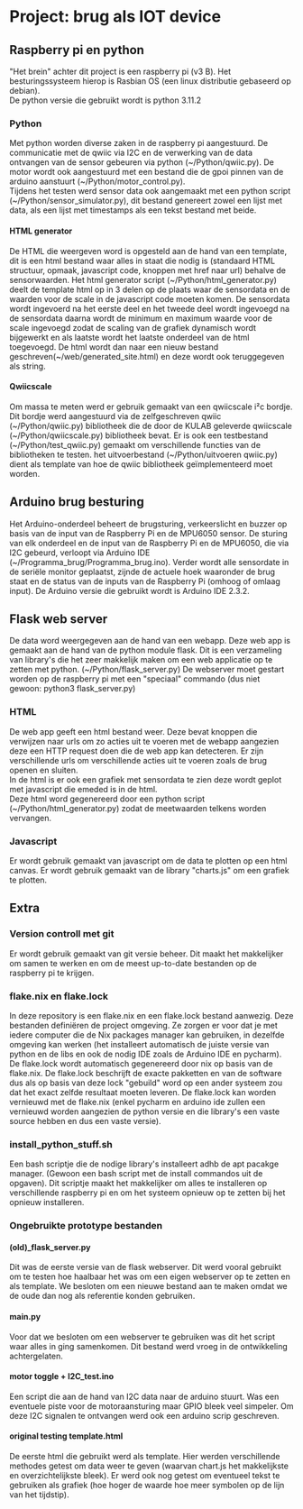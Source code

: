 # Project: brug als IOT device
## Raspberry pi en python
"Het brein" achter dit project is een raspberry pi (v3 B). Het besturingssysteem hierop is Rasbian OS (een linux distributie gebaseerd op debian).  
De python versie die gebruikt wordt is python 3.11.2

### Python
Met python worden diverse zaken in de raspberry pi aangestuurd. De communicatie met de qwiic via I2C en de verwerking van de data ontvangen van de sensor gebeuren via python (\~/Python/qwiic.py). De motor wordt ook aangestuurd met een bestand die de gpoi pinnen van de arduino aanstuurt (\~/Python/motor_control.py).  
Tijdens het testen werd sensor data ook aangemaakt met een python script (\~/Python/sensor_simulator.py), dit bestand genereert zowel een lijst met data, als een lijst met timestamps als een tekst bestand met beide.

#### HTML generator
De HTML die weergeven word is opgesteld aan de hand van een template, dit is een html bestand waar alles in staat die nodig is (standaard HTML structuur, opmaak, javascript code, knoppen met href naar url) behalve de sensorwaarden. Het html generator script (\~/Python/html_generator.py) deelt de template html op in 3 delen op de plaats waar de sensordata en de waarden voor de scale in de javascript code moeten komen. De sensordata wordt ingevoerd na het eerste deel en het tweede deel wordt ingevoegd na de sensordata daarna wordt de minimum en maximum waarde voor de scale ingevoegd zodat de scaling van de grafiek dynamisch wordt bijgewerkt en als laatste wordt het laatste onderdeel van de html toegevoegd. De html wordt dan naar een nieuw bestand geschreven(\~/web/generated_site.html) en deze wordt ook teruggegeven als string.

#### Qwiicscale
Om massa te meten werd er gebruik gemaakt van een qwiicscale i²c bordje. Dit bordje werd aangestuurd via de zelfgeschreven qwiic (\~/Python/qwiic.py) bibliotheek die de door de KULAB geleverde qwiicscale (\~/Python/qwiicscale.py) bibliotheek bevat. Er is ook een testbestand (\~/Python/test_qwiic.py) gemaakt om verschillende functies van de bibliotheken te testen. het uitvoerbestand (\~/Python/uitvoeren qwiic.py) dient als template van hoe de qwiic bibliotheek geïmplementeerd moet worden.


## Arduino brug besturing
Het Arduino-onderdeel beheert de brugsturing, verkeerslicht en buzzer op basis van de input van de Raspberry Pi en de MPU6050 sensor. De sturing van elk onderdeel en de input van de Raspberry Pi en de MPU6050, die via I2C gebeurd, verloopt via Arduino IDE (\~/Programma_brug/Programma_brug.ino). Verder wordt alle sensordate in de seriële monitor geplaatst, zijnde de actuele hoek waaronder de brug staat en de status van de inputs van de Raspberry Pi (omhoog of omlaag input).
De Arduino versie die gebruikt wordt is Arduino IDE 2.3.2.


## Flask web server
De data word weergegeven aan de hand van een webapp. Deze web app is gemaakt aan de hand van de python module flask. Dit is een verzameling van library's die het zeer makkelijk maken om een web applicatie op te zetten met python. (\~/Python/flask_server.py)
De webserver moet gestart worden op de raspberry pi met een "speciaal" commando (dus niet gewoon: python3 flask_server.py)

### HTML
De web app geeft een html bestand weer. Deze bevat knoppen die verwijzen naar urls om zo acties uit te voeren met de webapp aangezien deze een HTTP request doen die de web app kan detecteren. Er zijn verschillende urls om verschillende acties uit te voeren zoals de brug openen en sluiten.  
In de html is er ook een grafiek met sensordata te zien deze wordt geplot met javascript die emeded is in de html.  
Deze html word gegenereerd door een python script (\~/Python/html_generator.py) zodat de meetwaarden telkens worden vervangen.

### Javascript
Er wordt gebruik gemaakt van javascript om de data te plotten op een html canvas. Er wordt gebruik gemaakt van de library "charts.js" om een grafiek te plotten.


## Extra

### Version controll met git
Er wordt gebruik gemaakt van git versie beheer. Dit maakt het makkelijker om samen te werken en om de meest up-to-date bestanden op de raspberry pi te krijgen.

### flake.nix en flake.lock
In deze repository is een flake.nix en een flake.lock bestand aanwezig. Deze bestanden definiëren de project omgeving. Ze zorgen er voor dat je met iedere computer die de Nix packages manager kan gebruiken, in dezelfde omgeving kan werken (het installeert automatisch de juiste versie van python en de libs en ook de nodig IDE zoals de Arduino IDE en pycharm).
De flake.lock wordt automatisch gegenereerd door nix op basis van de flake.nix. De flake.lock beschrijft de exacte pakketten en van de software dus als op basis van deze lock "gebuild" word op een ander systeem zou dat het exact zelfde resultaat moeten leveren. De flake.lock kan worden vernieuwd met de flake.nix (enkel pycharm en arduino ide zullen een vernieuwd worden aangezien de python versie en die library's een vaste source hebben en dus een vaste versie).

### install_python_stuff.sh
Een bash scriptje die de nodige library's installeert adhb de apt pacakge manager. (Gewoon een bash script met de install commandos uit de opgaven). Dit scriptje maakt het makkelijker om alles te installeren op verschillende raspberry pi en om het systeem opnieuw op te zetten bij het opnieuw installeren.

### Ongebruikte prototype bestanden

#### (old)_flask_server.py
Dit was de eerste versie van de flask webserver. Dit werd vooral gebruikt om te testen hoe haalbaar het was om een eigen webserver op te zetten en als template. We besloten om een nieuwe bestand aan te maken omdat we de oude dan nog als referentie konden gebruiken.

#### main.py
Voor dat we besloten om een webserver te gebruiken was dit het script waar alles in ging samenkomen. Dit bestand werd vroeg in de ontwikkeling achtergelaten.

#### motor toggle + I2C_test.ino
Een script die aan de hand van I2C data naar de arduino stuurt. Was een eventuele piste voor de motoraansturing maar GPIO bleek veel simpeler. Om deze I2C signalen te ontvangen werd ook een arduino scrip geschreven.

#### original testing template.html
De eerste html die gebruikt werd als template. Hier werden verschillende methodes getest om data weer te geven (waarvan chart.js het makkelijkste en overzichtelijkste bleek). Er werd ook nog getest om eventueel tekst te gebruiken als grafiek (hoe hoger de waarde hoe meer symbolen op de lijn van het tijdstip).